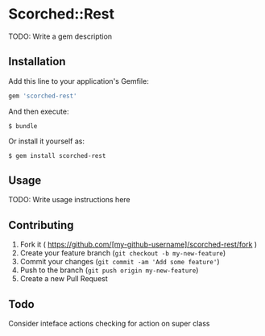 # Scorched::Rest

TODO: Write a gem description

## Installation

Add this line to your application's Gemfile:

```ruby
gem 'scorched-rest'
```

And then execute:

    $ bundle

Or install it yourself as:

    $ gem install scorched-rest

## Usage

TODO: Write usage instructions here

## Contributing

1. Fork it ( https://github.com/[my-github-username]/scorched-rest/fork )
2. Create your feature branch (`git checkout -b my-new-feature`)
3. Commit your changes (`git commit -am 'Add some feature'`)
4. Push to the branch (`git push origin my-new-feature`)
5. Create a new Pull Request

## Todo
Consider inteface actions checking for action on super class
